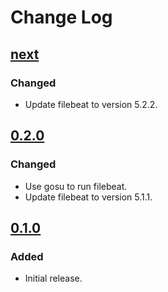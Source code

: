 # Change Log

## [next]

### Changed
- Update filebeat to version 5.2.2.

## [0.2.0]

### Changed
- Use gosu to run filebeat.
- Update filebeat to version 5.1.1.

## [0.1.0]

### Added
- Initial release.

[next]: https://github.com/dst-academy/docker-filebeat/compare/v0.2.0...HEAD
[0.2.0]: https://github.com/dst-academy/docker-filebeat/compare/v0.1.0...v0.2.0
[0.1.0]: https://github.com/dst-academy/docker-filebeat/compare/a37233a8301a6e532057157f8ed5ae78f909fa54...v0.1.0
